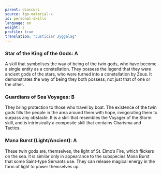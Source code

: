 ```yaml
---
parent: dioscuri
source: fgo-material-x
id: personal-skills
language: en
weight: 2
profile: true
translation: "Justiciar Jyggalag"
---
```


### Star of the King of the Gods: A

A skill that symbolises the way of being of the twin gods, who have become a single entity as a constellation.
They possess the legend that they were ancient gods of the stars, who were turned into a constellation by Zeus. It demonstrates the way of being they both possess, not just that of one or the other.

### Guardians of Sea Voyages: B

They bring protection to those who travel by boat.
The existence of the twin gods fills the people in the area around them with hope, invigorating them to surpass any obstacle.
It is a skill that resembles the Voyager of the Storm skill, and is intrinsically a composite skill that contains Charisma and Tactics.

### Mana Burst (Light/Ancient): A

These twin gods are, themselves, the light of St. Elmo’s Fire, which flickers on the sea.
It is similar only in appearance to the subspecies Mana Burst that some Saint-type Servants use.
They can release magical energy in the form of light to power themselves up.
